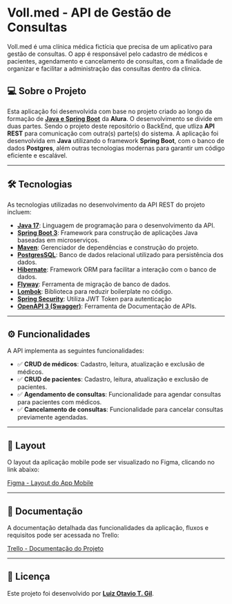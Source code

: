# Voll.med - API de Gestão de Consultas

Voll.med é uma clínica médica fictícia que precisa de um aplicativo para gestão de consultas. O app é responsável pelo cadastro de médicos e pacientes, agendamento e cancelamento de consultas, com a finalidade de organizar e facilitar a administração das consultas dentro da clínica.

## 💻 Sobre o Projeto

Esta aplicação foi desenvolvida com base no projeto criado ao longo da formação de **[Java e Spring Boot](https://cursos.alura.com.br/formacao-spring-boot-3)** da **Alura**. O desenvolvimento se divide em duas partes. Sendo o projeto deste repositório o BackEnd, que utliza **API REST** para comunicação com outra(s) parte(s) do sistema. A aplicação foi desenvolvida em **Java** utilizando o framework **Spring Boot**, com o banco de dados **Postgres**, além outras tecnologias modernas para garantir um código eficiente e escalável.

---

## 🛠 Tecnologias

As tecnologias utilizadas no desenvolvimento da API REST do projeto incluem:

- **[Java 17](https://www.oracle.com/java)**: Linguagem de programação para o desenvolvimento da API.
- **[Spring Boot 3](https://spring.io/projects/spring-boot)**: Framework para construção de aplicações Java baseadas em microserviços.
- **[Maven](https://maven.apache.org)**: Gerenciador de dependências e construção do projeto.
- **[PostgresSQL](https://www.mysql.com)**: Banco de dados relacional utilizado para persistência dos dados.
- **[Hibernate](https://hibernate.org)**: Framework ORM para facilitar a interação com o banco de dados.
- **[Flyway](https://flywaydb.org)**: Ferramenta de migração de banco de dados.
- **[Lombok](https://projectlombok.org)**: Biblioteca para reduzir boilerplate no código.
- **[Spring Security](https://jwt.io/)**: Utiliza JWT Token para autenticação
- **[OpenAPI 3 (Swagger)](https://springdoc.org/#Introduction)**: Ferramenta de Documentação de APIs.
 ---
 
## ⚙️ Funcionalidades

A API implementa as seguintes funcionalidades:

- ✅ **CRUD de médicos**: Cadastro, leitura, atualização e exclusão de médicos.
- ✅ **CRUD de pacientes**: Cadastro, leitura, atualização e exclusão de pacientes.
- ✅ **Agendamento de consultas**: Funcionalidade para agendar consultas para pacientes com médicos.
- ✅ **Cancelamento de consultas**: Funcionalidade para cancelar consultas previamente agendadas.

---

## 🎨 Layout

O layout da aplicação mobile pode ser visualizado no Figma, clicando no link abaixo:

[Figma - Layout do App Mobile](https://www.figma.com/file/N4CgpJqsg7gjbKuDmra3EV/Voll.med)

---

## 📄 Documentação

A documentação detalhada das funcionalidades da aplicação, fluxos e requisitos pode ser acessada no Trello:

[Trello - Documentação do Projeto](https://trello.com/b/O0lGCsKb/api-voll-med)

---


## 📝 Licença

Este projeto foi desenvolvido por **[Luiz Otavio T. Gil](www.linkedin.com/in/luiz-otavio-torrecillas-gil-b81972161)**.
